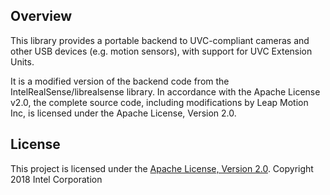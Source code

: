 ## Overview
This library provides a portable backend to UVC-compliant cameras and other
USB devices (e.g. motion sensors), with support for UVC Extension Units.

It is a modified version of the backend code from the IntelRealSense/librealsense
library.  In accordance with the Apache License v2.0, the complete source
code, including modifications by Leap Motion Inc, is licensed under the
Apache License, Version 2.0.

## License
This project is licensed under the [Apache License, Version 2.0](LICENSE).
Copyright 2018 Intel Corporation

